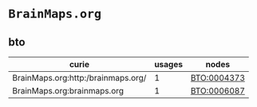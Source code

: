 # `BrainMaps.org`

## bto

| curie                              |   usages | nodes                                             |
|------------------------------------|----------|---------------------------------------------------|
| BrainMaps.org:http:/brainmaps.org/ |        1 | [BTO:0004373](https://bioregistry.io/BTO:0004373) |
| BrainMaps.org:brainmaps.org        |        1 | [BTO:0006087](https://bioregistry.io/BTO:0006087) |

